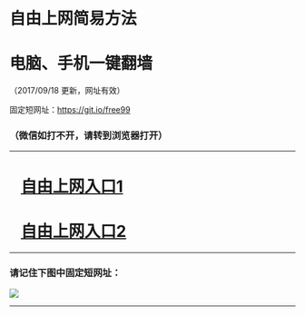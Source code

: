 ﻿# 自由上网简易方法

# 电脑、手机一键翻墙

（2017/09/18 更新，网址有效）

固定短网址：https://git.io/free99

### （微信如打不开，请转到浏览器打开）


***





# &nbsp;&nbsp; <a href="http://ft290202230.fwq-tz1005.info/fwqtz01.html?t=09180019466 " target="_blank">自由上网入口1</a>
# &nbsp;&nbsp; <a href="http://ft1041620979.fwq-tz1006.info/fwqtz02.html?t=091800112959 " target="_blank">自由上网入口2</a>
***

### 请记住下图中固定短网址：

<img src="https://s3-us-west-2.amazonaws.com/fwq-1001/yjfq-20170905okok.png" /> 


***

